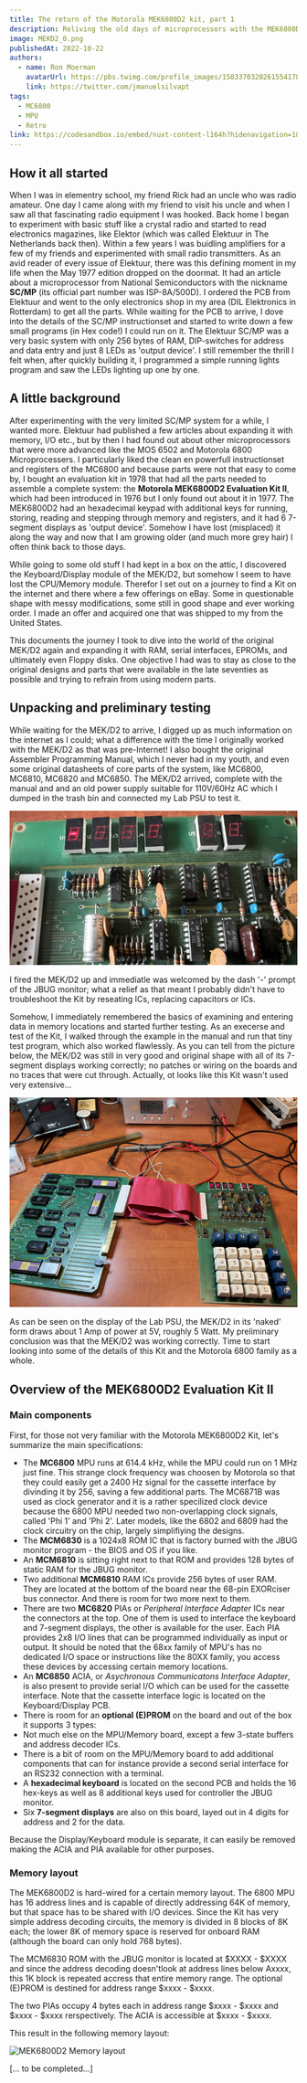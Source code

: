 ```yaml
---
title: The return of the Motorola MEK6800D2 kit, part 1
description: Reliving the old days of microprocessors with the MEK6800D2 Evaluation Kit II, reviving and expanding on the original kit.
image: MEKD2_0.png
publishedAt: 2022-10-22
authors:
  - name: Ron Moerman
    avatarUrl: https://pbs.twimg.com/profile_images/1583370320261554178/nvAlAh58_400x400.jpg
    link: https://twitter.com/jmanuelsilvapt
tags:
  - MC6800
  - MPU
  - Retro
link: https://codesandbox.io/embed/nuxt-content-l164h?hidenavigation=1&theme=dark
---
```

## How it all started

When I was in elementry school, my friend Rick had an uncle who was radio amateur.
One day I came along with my friend to visit his uncle and when I saw all that fascinating radio equipment I was hooked.
Back home I began to experiment with basic stuff like a crystal radio and started to read electronics magazines, like Elektor (which was called Elektuur in The Netherlands back then).
Within a few years I was buidling amplifiers for a few of my friends and experimented with small radio transmitters.
As an avid reader of every issue of Elektuur, there was this defining moment in my life when the May 1977 edition dropped on the doormat.
It had an article about a microprocessor from National Semiconductors with the nickname **SC/MP** (its official part number was ISP-8A/500D).
I ordered the PCB from Elektuur and went to the only electronics shop in my area (DIL Elektronics in Rotterdam) to get all the parts.
While waiting for the PCB to arrive, I dove into the details of the SC/MP instructionset and started to write down a few small programs (in Hex code!) I could run on it.
The Elektuur SC/MP was a very basic system with only 256 bytes of RAM, DIP-switches for address and data entry and just 8 LEDs as 'output device'.
I still remember the thrill I felt when, after quickly building it, I programmed a simple running lights program and saw the LEDs lighting up one by one.

## A little background

After experimenting with the very limited SC/MP system for a while, I wanted more.
Elektuur had published a few articles about expanding it with memory, I/O etc., but by then I had found out about other microprocessors that were more advanced like the MOS 6502 and Motorola 6800 Microprocessers.
I particularly liked the clean en powerfull instructionset and registers of the MC6800 and because parts were not that easy to come by, I bought an evaluation kit in 1978 that had all the parts needed to assemble a complete system: the **Motorola MEK6800D2 Evaluation Kit II**, which had been introduced in 1976 but I only found out about it in 1977.
The MEK6800D2 had an hexadecimal keypad with additional keys for running, storing, reading and stepping through memory and registers, and it had 6 7-segment displays as 'output device'.
Somehow I have lost (misplaced) it along the way and now that I am growing older (and much more grey hair) I often think back to those days.

While going to some old stuff I had kept in a box on the attic, I discovered the Keyboard/Display module of the MEK/D2, but somehow I seem to have lost the CPU/Memory module.
Therefor I set out on a journey to find a Kit on the internet and there where a few offerings on eBay.
Some in questionable shape with messy modifications, some still in good shape and ever working order.
I made an offer and acquired one that was shipped to my from the United States.

This documents the journey I took to dive into the world of the original MEK/D2 again and expanding it with RAM, serial interfaces, EPROMs, and ultimately even Floppy disks.
One objective I had was to stay as close to the original designs and parts that were available in the late seventies as possible and trying to refrain from using modern parts.

## Unpacking and preliminary testing

While waiting for the MEK/D2 to arrive, I digged up as much information on the internet as I could; what a difference with the time I originally worked with the MEK/D2 as that was pre-Internet!
I also bought the original Assembler Programming Manual, which I never had in my youth, and even some original datasheets of core parts of the system, like MC6800, MC6810, MC6820 and MC6850.
The MEK/D2 arrived, complete with the manual and and an old power supply suitable for 110V/60Hz AC which I dumped in the trash bin and connected my Lab PSU to test it.

![Testing the MEK/D2](MEKD2_1.png)

I fired the MEK/D2 up and immediatle was welcomed by the dash '-' prompt of the JBUG monitor; what a relief as that meant I probably didn't have to troubleshoot the Kit by reseating ICs, replacing capacitors or ICs.

Somehow, I immediately remembered the basics of examining and entering data in memory locations and started further testing.
As an execerse and test of the Kit, I walked through the example in the manual and run that tiny test program, which also worked flawlessly.
As you can tell from the picture below, the MEK/D2 was still in very good and original shape with all of its 7-segment displays working correctly; no patches or wiring on the boards and no traces that were cut through.
Actually, ot looks like this Kit wasn't used very extensive...

![The MEK/D2 in action](MEKD2_2.png)

As can be seen on the display of the Lab PSU, the MEK/D2 in its 'naked' form draws about 1 Amp of power at 5V, roughly 5 Watt.
My preliminary conclusion was that the MEK/D2 was working correctly.
Time to start looking into some of the details of this Kit and the Motorola 6800 family as a whole.

## Overview of the MEK6800D2 Evaluation Kit II

### Main components

First, for those not very familiar with the Motorola MEK6800D2 Kit, let's summarize the main specifications:

- The **MC6800** MPU runs at 614.4 kHz, while the MPU could run on 1 MHz just fine.
  This strange clock frequency was choosen by Motorola so that they could easily get a 2400 Hz signal for the cassette interface by divinding it by 256, saving a few additional parts. The MC6871B was used as clock generator and it is a rather specilized clock device because the 6800 MPU needed two non-overlapping clock signals, called 'Phi 1' and 'Phi 2'.
  Later models, like the 6802 and 6809 had the clock circuitry on the chip, largely simplifiying the designs.
- The **MCM6830** is a 1024x8 ROM IC that is factory burned with the JBUG monitor program - the BIOS and OS if you like.
- An **MCM6810** is sitting right next to that ROM and provides 128 bytes of static RAM for the JBUG monitor.
- Two additional **MCM6810** RAM ICs provide 256 bytes of user RAM. They are located at the bottom of the board near the 68-pin EXORciser bus connector. And there is room for two more next to them.
- There are two **MC6820** PIAs or _Peripheral Interface Adapter_ ICs near the connectors at the top. One of them is used to interface the keyboard and 7-segment displays, the other is available for the user. Each PIA provides 2x8 I/O lines that can be programmed individually as input or output. It should be noted that the 68xx family of MPU's has no dedicated I/O space or instructions like the 80XX family, you access these devices by accessing certain memory locations.
- An **MC6850** ACIA, or _Asychronous Communicatons Interface Adapter_, is also present to provide serial I/O which can be used for the cassette interface. Note that the cassette interface logic is located on the Keyboard/Display PCB.
- There is room for an **optional (E)PROM** on the board and out of the box it supports 3 types: 
- Not much else on the MPU/Memory board, except a few 3-state buffers and address decoder ICs.
- There is a bit of room on the MPU/Memory board to add additional components that can for instance provide a second serial interface for an RS232 connection with a terminal.
- A **hexadecimal keyboard** is located on the second PCB and holds the 16 hex-keys as well as 8 additional keys used for controller the JBUG monitor.
- Six **7-segment displays** are also on this board, layed out in 4 digits for address and 2 for the data.

Because the Display/Keyboard module is separate, it can easily be removed making the ACIA and PIA available for other purposes.

### Memory layout

The MEK6800D2 is hard-wired for a certain memory layout.
The 6800 MPU has 16 address lines and is capable of directly addressing 64K of memory, but that space has to be shared with I/O devices.
Since the Kit has very simple address decoding circuits, the memory is divided in 8 blocks of 8K each; the lower 8K of memory space is reserved for onboard RAM (although the board can only hold 768 bytes).

The MCM6830 ROM with the JBUG monitor is located at $XXXX - $XXXX and since the address decoding doesn'tlook at address lines below Axxxx, this 1K block is repeated accress that entire memory range.
The optional (E)PROM is destined for address range $xxxx - $xxxx.

The two PIAs occupy 4 bytes each in address range $xxxx - $xxxx and $xxxx - $xxxx rerspectively. The ACIA is accessible at $xxxx - $xxxx.

This result in the following memory layout:

![MEK6800D2 Memory layout](MEKD2_memory_layout.png)

[... to be completed...]

